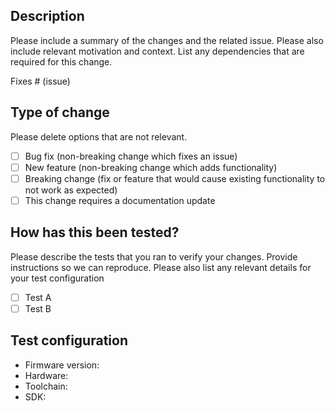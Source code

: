## Description

Please include a summary of the changes and the related issue. Please also include relevant motivation and context.
List any dependencies that are required for this change.

Fixes # (issue)

## Type of change

Please delete options that are not relevant.

- [ ] Bug fix (non-breaking change which fixes an issue)
- [ ] New feature (non-breaking change which adds functionality)
- [ ] Breaking change (fix or feature that would cause existing functionality to not work as expected)
- [ ] This change requires a documentation update

## How has this been tested?

Please describe the tests that you ran to verify your changes. Provide instructions so we can reproduce.
Please also list any relevant details for your test configuration

- [ ] Test A
- [ ] Test B

## Test configuration

- Firmware version:
- Hardware:
- Toolchain:
- SDK:
